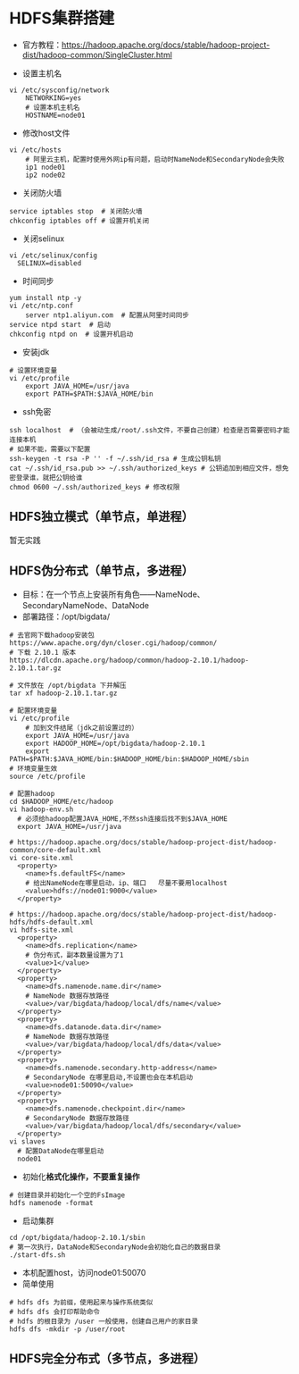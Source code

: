 # HDFS集群搭建
- 官方教程：https://hadoop.apache.org/docs/stable/hadoop-project-dist/hadoop-common/SingleCluster.html

- 设置主机名
```shell
vi /etc/sysconfig/network
    NETWORKING=yes
    # 设置本机主机名
    HOSTNAME=node01
```
- 修改host文件
```shell
vi /etc/hosts
    # 阿里云主机，配置时使用外网ip有问题，启动时NameNode和SecondaryNode会失败
    ip1 node01
    ip2 node02
```
- 关闭防火墙
```shell
service iptables stop  # 关闭防火墙
chkconfig iptables off # 设置开机关闭
```
- 关闭selinux
```shell
vi /etc/selinux/config
  SELINUX=disabled
```
- 时间同步
```shell
yum install ntp -y
vi /etc/ntp.conf
    server ntp1.aliyun.com  # 配置从阿里时间同步
service ntpd start  # 启动
chkconfig ntpd on  # 设置开机启动
```
- 安装jdk
```shell
# 设置环境变量
vi /etc/profile
    export JAVA_HOME=/usr/java
    export PATH=$PATH:$JAVA_HOME/bin
```
- ssh免密
```shell
ssh localhost  # （会被动生成/root/.ssh文件，不要自己创建）检查是否需要密码才能连接本机
# 如果不能，需要以下配置
ssh-keygen -t rsa -P '' -f ~/.ssh/id_rsa # 生成公钥私钥
cat ~/.ssh/id_rsa.pub >> ~/.ssh/authorized_keys # 公钥追加到相应文件，想免密登录谁，就把公钥给谁
chmod 0600 ~/.ssh/authorized_keys # 修改权限
```

## HDFS独立模式（单节点，单进程）
暂无实践

## HDFS伪分布式（单节点，多进程）
- 目标：在一个节点上安装所有角色——NameNode、SecondaryNameNode、DataNode
- 部署路径：/opt/bigdata/

```shell
# 去官网下载hadoop安装包
https://www.apache.org/dyn/closer.cgi/hadoop/common/  
# 下载 2.10.1 版本
https://dlcdn.apache.org/hadoop/common/hadoop-2.10.1/hadoop-2.10.1.tar.gz

# 文件放在 /opt/bigdata 下并解压
tar xf hadoop-2.10.1.tar.gz

# 配置环境变量
vi /etc/profile
    # 加到文件结尾（jdk之前设置过的）
    export JAVA_HOME=/usr/java
    export HADOOP_HOME=/opt/bigdata/hadoop-2.10.1
    export PATH=$PATH:$JAVA_HOME/bin:$HADOOP_HOME/bin:$HADOOP_HOME/sbin
# 环境变量生效
source /etc/profile

# 配置hadoop
cd $HADOOP_HOME/etc/hadoop
vi hadoop-env.sh
  # 必须给hadoop配置JAVA_HOME,不然ssh连接后找不到$JAVA_HOME
  export JAVA_HOME=/usr/java

# https://hadoop.apache.org/docs/stable/hadoop-project-dist/hadoop-common/core-default.xml  
vi core-site.xml
  <property>
    <name>fs.defaultFS</name>
    # 给出NameNode在哪里启动，ip、端口   尽量不要用localhost
    <value>hdfs://node01:9000</value>
  </property>

# https://hadoop.apache.org/docs/stable/hadoop-project-dist/hadoop-hdfs/hdfs-default.xml  
vi hdfs-site.xml  
  <property>
    <name>dfs.replication</name>
    # 伪分布式，副本数量设置为了1
    <value>1</value>
  </property>
  <property>
    <name>dfs.namenode.name.dir</name>
    # NameNode 数据存放路径
    <value>/var/bigdata/hadoop/local/dfs/name</value>
  </property>
  <property>
    <name>dfs.datanode.data.dir</name>
    # NameNode 数据存放路径
    <value>/var/bigdata/hadoop/local/dfs/data</value>
  </property>
  <property>
    <name>dfs.namenode.secondary.http-address</name>
    # SecondaryNode 在哪里启动,不设置也会在本机启动
    <value>node01:50090</value>
  </property>
  <property>
    <name>dfs.namenode.checkpoint.dir</name>
    # SecondaryNode 数据存放路径
    <value>/var/bigdata/hadoop/local/dfs/secondary</value>
  </property>
vi slaves
  # 配置DataNode在哪里启动
  node01
```

- 初始化**格式化操作，不要重复操作**
```shell
# 创建目录并初始化一个空的FsImage
hdfs namenode -format
```
- 启动集群
```shell
cd /opt/bigdata/hadoop-2.10.1/sbin
# 第一次执行，DataNode和SecondaryNode会初始化自己的数据目录
./start-dfs.sh
```
- 本机配置host，访问node01:50070
- 简单使用
```shell
# hdfs dfs 为前缀，使用起来与操作系统类似
# hdfs dfs 会打印帮助命令
# hdfs 的根目录为 /user 一般使用，创建自己用户的家目录 
hdfs dfs -mkdir -p /user/root
```
## HDFS完全分布式（多节点，多进程）